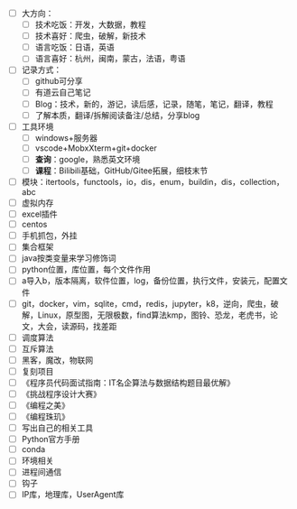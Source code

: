 -   [ ] 大方向：
    -   [ ] 技术吃饭：开发，大数据，教程
    -   [ ] 技术喜好：爬虫，破解，新技术
    -   [ ] 语言吃饭：日语，英语
    -   [ ] 语言喜好：杭州，闽南，蒙古，法语，粤语
-   [ ] 记录方式：
    -   [ ] github可分享
    -   [ ] 有道云自己笔记
    -   [ ] Blog：技术，新的，游记，读后感，记录，随笔，笔记，翻译，教程
    -   [ ] 了解本质，翻译/拆解阅读备注/总结，分享blog
-   [ ] 工具环境
    -   [ ] windows+服务器
    -   [ ] vscode+MobxXterm+git+docker
    -   [ ] **查询**：google，熟悉英文环境
    -   [ ] **课程**：Bilibili基础，GitHub/Gitee拓展，细枝末节
-   [ ] 模块：itertools，functools，io，dis，enum，buildin，dis，collection，abc
-   [ ] 虚拟内存
-   [ ] excel插件
-   [ ] centos
-   [ ] 手机抓包，外挂
-   [ ] 集合框架
-   [ ] java按类变量来学习修饰词
-   [ ] python位置，库位置，每个文件作用
-   [ ] a导入b，版本隔离，软件位置，log，备份位置，执行文件，安装元，配置文件
-   [ ] git，docker，vim，sqlite，cmd，redis，jupyter，k8，逆向，爬虫，破解，Linux，原型图，无限极数，find算法kmp，图铃、恐龙，老虎书，论文，大会，读源码，找差距
-   [ ] 调度算法
-   [ ] 互斥算法
-   [ ] 黑客，魔改，物联网
-   [ ] 复刻项目
-   [ ] 《程序员代码⾯试指南：IT名企算法与数据结构题⽬最优解》
-   [ ] 《挑战程序设计⼤赛》
-   [ ] 《编程之美》
-   [ ] 《编程珠玑》
-   [ ] 写出自己的相关工具
-   [ ] Python官方手册
-   [ ] conda
-   [ ] 环境相关
-   [ ] 进程间通信
-   [ ] 钩子
-   [ ] IP库，地理库，UserAgent库